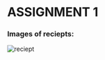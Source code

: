 # ASSIGNMENT 1

### Images of reciepts:
![reciept](https://user-images.githubusercontent.com/115506098/223952846-2cdddf26-aeea-4321-9384-46da3d850f89.jpg)
